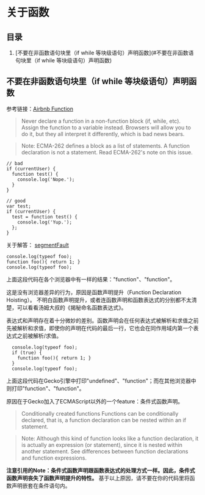 # 关于函数
## 目录

1. [不要在非函数语句块里（if while 等块级语句）声明函数](#不要在非函数语句块里（if while 等块级语句）声明函数)

## 不要在非函数语句块里（if while 等块级语句）声明函数
参考链接：[Airbnb Function][Airbnb]

> Never declare a function in a non-function block (if, while, etc). Assign the function to a variable instead. Browsers will allow you to do it, but they all interpret it differently, which is bad news bears.

> Note: ECMA-262 defines a block as a list of statements. A function declaration is not a statement. Read ECMA-262's note on this issue.

    // bad
    if (currentUser) {
      function test() {
        console.log('Nope.');
      }
    }

    // good
    var test;
    if (currentUser) {
      test = function test() {
        console.log('Yup.');
      };
    }

关于解答：
[segmentFault][sf1]

    console.log(typeof foo);
    function foo(){ return 1; }
    console.log(typeof foo);
    
上面这段代码在各个浏览器中有一样的结果："function"、"function"。

这是没有浏览器差异的行为，原因是函数声明提升（Function Declaration Hoisting）。
不明白函数声明提升，或者连函数声明和函数表达式的分别都不太清楚，可以看看汤姆大叔的《揭秘命名函数表达式》。

表达式和声明存在着十分微妙的差别。函数声明会在任何表达式被解析和求值之前先被解析和求值，即使你的声明在代码的最后一行，它也会在同作用域内第一个表达式之前被解析/求值。

      console.log(typeof foo);
      if (true) {
        function foo(){ return 1; }
      }
      console.log(typeof foo);
      
上面这段代码在Gecko引擎中打印"undefined"、"function"；而在其他浏览器中则打印"function"、"function"。

原因在于Gecko加入了ECMAScript以外的一个feature：条件式函数声明。

> Conditionally created functions
Functions can be conditionally declared, that is, a function declaration can be nested within an if statement.

> Note: Although this kind of function looks like a function declaration, it is actually an expression (or statement), since it is nested within another statement. See differences between function declarations and function expressions.

**注意引用的Note：条件式函数声明跟函数表达式的处理方式一样。因此，条件式函数声明丧失了函数声明提升的特性。**
基于以上原因，请不要在你的代码里将函数声明嵌套在条件语句内。



[Airbnb]:https://github.com/airbnb/javascript/blob/b4d8543f120ba761ae7f39caf850c1e4efdc2727/es5/README.md
[sf1]:https://segmentfault.com/q/1010000000731247/a-1020000000732024
